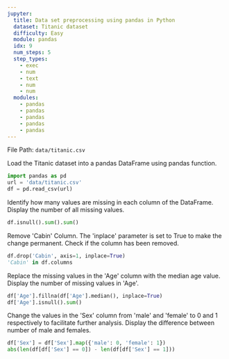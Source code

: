 ```yaml
---
jupyter:
  title: Data set preprocessing using pandas in Python
  dataset: Titanic dataset
  difficulty: Easy
  module: pandas
  idx: 9
  num_steps: 5
  step_types:
    - exec
    - num
    - text
    - num
    - num
  modules:
    - pandas
    - pandas
    - pandas
    - pandas
    - pandas
---
```


File Path: `data/titanic.csv`

Load the Titanic dataset into a pandas DataFrame using pandas function.
```python
import pandas as pd
url = 'data/titanic.csv'
df = pd.read_csv(url)
```

Identify how many values are missing in each column of the DataFrame. Display the number of all missing values.
```python
df.isnull().sum().sum()
```

Remove 'Cabin' Column. The 'inplace' parameter is set to True to make the change permanent. Check if the column has been removed.
```python
df.drop('Cabin', axis=1, inplace=True)
'Cabin' in df.columns
```

Replace the missing values in the 'Age' column with the median age value. Display the number of missing values in 'Age'.
```python
df['Age'].fillna(df['Age'].median(), inplace=True)
df['Age'].isnull().sum()
```

Change the values in the 'Sex' column from 'male' and 'female' to 0 and 1 respectively to facilitate further analysis. Display the difference between number of male and females.
```python
df['Sex'] = df['Sex'].map({'male': 0, 'female': 1})
abs(len(df[df['Sex'] == 0]) - len(df[df['Sex'] == 1]))
```
